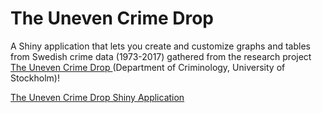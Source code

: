 # The Uneven Crime Drop
A Shiny application that lets you create and customize graphs and tables from Swedish crime data (1973-2017) gathered from the research project [The Uneven Crime Drop ](http://su.diva-portal.org/smash/get/diva2:1426121/FULLTEXT02.pdf) (Department of Criminology, University of Stockholm)!

[The Uneven Crime Drop Shiny Application](http://weswasi.shinyapps.io/unevencrimedrop/)
